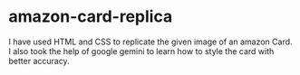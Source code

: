 # amazon-card-replica

I have used HTML and CSS to replicate the given image of an amazon Card. 
I also took the help of google gemini to learn how to style the card with better accuracy.
